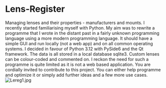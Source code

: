 # Lens-Register
Managing lenses and their properties - manufacturers and mounts.
I recently started familiarising myself with Python. My aim was to rewrite a programme that I wrote in the distant past in a fairly unknown programming language using a more modern programming language. It should have a simple GUI and run locally (not a web app) and on all common operating systems. I decided in favour of Python 3.12 with PySide6 and the Qt framework. The data is all stored in a local database sqlite3. Custom lenses can be colour-coded and commented on. I reckon the need for such a programme is quite limited as it is not a web based application. You are cordially invited to contribute to this project. You can either help programme and optimize it or simply add further ideas and a few more use cases.
![Lereg1.jpg](../../Bilder/Screenshots/Lereg1.jpg)
